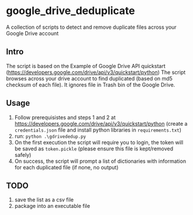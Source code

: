 # google_drive_deduplicate
A collection of scripts to detect and remove duplicate files across your Google Drive account

## Intro
The script is based on the Example of Google Drive API quickstart (https://developers.google.com/drive/api/v3/quickstart/python)
The script browses across your drive account to find duplicated (based on md5 checksum of each file).
It ignores file in Trash bin of the Google Drive.

## Usage
1. Follow prerequisistes and steps 1 and 2 at https://developers.google.com/drive/api/v3/quickstart/python (create a `credentials.json` file and install python libraries in `requirements.txt`)
1. run: `python .\gdrivededup.py`
1. On the first execution the script will require you to login, the token will be saved as `token.pickle` (please ensure this file is kept/removed safely)
1. On success, the script will prompt a list of dictionaries with information for each duplicated file (if none, no output)

## TODO
1. save the list as a csv file
2. package into an executable file